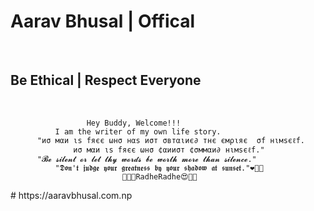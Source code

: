 <!DOCTYPE html>
<html>
<head>
<title>MY WEBSITE</title>
</head>
<body>

<h1>Aarav Bhusal | Offical</h1><br>
<h2>Be Ethical | Respect Everyone</h2><br>

                     Hey Buddy, Welcome!!!
              I am the writer of my own life story.
          "иσ мαи ιѕ fяєє ωнσ нαѕ иσт σвтαιиє∂ тнє ємριяє  σf нιмѕєℓf.
                  иσ мαи ιѕ fяєє ωнσ ¢αииσт ¢σммαи∂ нιмѕєℓf."
          "𝓑𝓮 𝓼𝓲𝓵𝓮𝓷𝓽 𝓸𝓻 𝓵𝓮𝓽 𝓽𝓱𝔂 𝔀𝓸𝓻𝓭𝓼 𝓫𝓮 𝔀𝓸𝓻𝓽𝓱 𝓶𝓸𝓻𝓮 𝓽𝓱𝓪𝓷 𝓼𝓲𝓵𝓮𝓷𝓬𝓮."
              "𝕯𝖔𝖓'𝖙 𝖏𝖚𝖉𝖌𝖊 𝖞𝖔𝖚𝖗 𝖌𝖗𝖊𝖆𝖙𝖓𝖊𝖘𝖘 𝖇𝖞 𝖞𝖔𝖚𝖗 𝖘𝖍𝖆𝖉𝖔𝖜 𝖆𝖙 𝖘𝖚𝖓𝖘𝖊𝖙."❤️🌹🙏
                             🙏🙏😍RadheRadhe😍🙏🙏

</body>
</html>
# https://aaravbhusal.com.np
